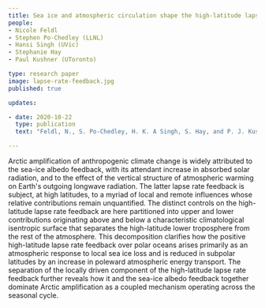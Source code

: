 ```yaml
---
title: Sea ice and atmospheric circulation shape the high-latitude lapse rate feedback 
people:
- Nicole Feldl
- Stephen Po-Chedley (LLNL)
- Hansi Singh (UVic)
- Stephanie Hay
- Paul Kushner (UToronto)

type: research paper
image: lapse-rate-feedback.jpg
published: true

updates:

- date: 2020-10-22
  type: publication
  text: "Feldl, N., S. Po-Chedley, H. K. A Singh, S. Hay, and P. J. Kushner (2020), <i>npj Climate and Atmospheric Science</i>, 3, 41, [doi.org/10.1038/s41612-020-00146-7](https://rdcu.be/b8SY5)."

---
```


Arctic amplification of anthropogenic climate change is widely attributed to the sea-ice albedo feedback, with its attendant increase in absorbed solar radiation, and to the effect of the vertical structure of atmospheric warming on Earth's outgoing longwave radiation. The latter lapse rate feedback is subject, at high latitudes, to a myriad of local and remote influences whose relative contributions remain unquantified. The distinct controls on the high-latitude lapse rate feedback are here partitioned into upper and lower contributions originating above and below a characteristic climatological isentropic surface that separates the high-latitude lower troposphere from the rest of the atmosphere. This decomposition clarifies how the positive high-latitude lapse rate feedback over polar oceans arises primarily as an atmospheric response to local sea ice loss and is reduced in subpolar latitudes by an increase in poleward atmospheric energy transport. The separation of the locally driven component of the high-latitude lapse rate feedback further reveals how it and the sea-ice albedo feedback together dominate Arctic amplification as a coupled mechanism operating across the seasonal cycle.

